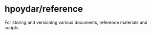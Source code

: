 # hpoydar/reference

For storing and versioning various documents, reference materials and scripts.
